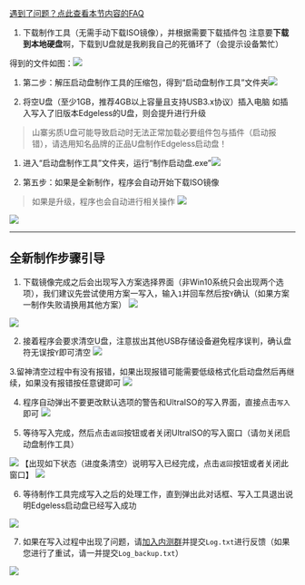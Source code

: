 [遇到了问题？点此查看本节内容的FAQ](启动盘制作工具制作失败.md)


1. 下载制作工具（无需手动下载ISO镜像），并根据需要下载插件包
注意要**下载到本地硬盘**啊，下载到U盘就是我刷我自己的死循环了（会提示设备繁忙）


得到的文件如图：![](../images/picture1.png)


1. 第二步：解压启动盘制作工具的压缩包，得到“启动盘制作工具”文件夹![](../images/picture2.png)


1. 将空U盘（至少1GB，推荐4GB以上容量且支持USB3.x协议）插入电脑
如插入写入了旧版本Edgeless的U盘，则会提升进行升级

>山寨劣质U盘可能导致启动时无法正常加载必要组件包与插件（启动报错），请选用知名品牌的正品U盘制作Edgeless启动盘！


1. 进入“启动盘制作工具”文件夹，运行“制作启动盘.exe”![](../images/4.png)


1. 第五步：如果是全新制作，程序会自动开始下载ISO镜像
> 如果是升级，程序也会自动进行相关操作
![](../images/screenshot_1584627944381.png)

![](../images/screenshot_1584627897300.png)



*****

## 全新制作步骤引导
1. 下载镜像完成之后会出现写入方案选择界面（非Win10系统只会出现两个选项），我们建议先尝试使用方案一写入，输入`1`并回车然后按`Y`确认（如果方案一制作失败请换用其他方案）
![](../images/screenshot_1584628113377.png)

![](../images/screenshot_1584628357285.png)

2. 接着程序会要求清空U盘，注意拔出其他USB存储设备避免程序误判，确认盘符无误按`Y`即可清空
![](../images/screenshot_1584628598611.png)

3.留神清空过程中有没有报错，如果出现报错可能需要低级格式化启动盘然后再继续，如果没有报错按任意键即可
![](../images/screenshot_1584628750424.png)

4. 程序自动弹出不要更改默认选项的警告和UltraISO的写入界面，直接点击`写入`即可
![](../images/screenshot_1584629113152.png)

5. 等待写入完成，然后点击`返回`按钮或者关闭UltraISO的写入窗口（请勿关闭启动盘制作工具）

![](../images/screenshot_1584629202568.png)
【出现如下状态（进度条清空）说明写入已经完成，点击`返回`按钮或者关闭此窗口】
![](../images/screenshot_1584629274637.png)

6. 等待制作工具完成写入之后的处理工作，直到弹出此对话框、写入工具退出说明Edgeless启动盘已经写入成功

![](../images/screenshot_1584629428509.png)

7. 如果在写入过程中出现了问题，请[加入内测群](https://home.edgeless.top/jump/qqg.html)并提交`Log.txt`进行反馈（如果您进行了重试，请一并提交`Log_backup.txt`）

![](../images/screenshot_1584629646552.png)